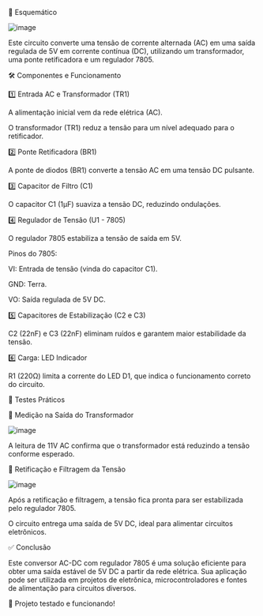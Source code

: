 

📜 Esquemático

![image](https://github.com/user-attachments/assets/611c4006-0028-473c-ac47-334ff36793c2)


Este circuito converte uma tensão de corrente alternada (AC) em uma saída regulada de 5V em corrente contínua (DC), utilizando um transformador, uma ponte retificadora e um regulador 7805.

🛠 Componentes e Funcionamento

1️⃣ Entrada AC e Transformador (TR1)

A alimentação inicial vem da rede elétrica (AC).

O transformador (TR1) reduz a tensão para um nível adequado para o retificador.

2️⃣ Ponte Retificadora (BR1)

A ponte de diodos (BR1) converte a tensão AC em uma tensão DC pulsante.

3️⃣ Capacitor de Filtro (C1)

O capacitor C1 (1µF) suaviza a tensão DC, reduzindo ondulações.

4️⃣ Regulador de Tensão (U1 - 7805)

O regulador 7805 estabiliza a tensão de saída em 5V.

Pinos do 7805:

VI: Entrada de tensão (vinda do capacitor C1).

GND: Terra.

VO: Saída regulada de 5V DC.

5️⃣ Capacitores de Estabilização (C2 e C3)

C2 (22nF) e C3 (22nF) eliminam ruídos e garantem maior estabilidade da tensão.

6️⃣ Carga: LED Indicador

R1 (220Ω) limita a corrente do LED D1, que indica o funcionamento correto do circuito.

🔬 Testes Práticos

📌 Medição na Saída do Transformador

![image](https://github.com/user-attachments/assets/1dfd02e0-064f-4cff-89c3-a515198d7736)



A leitura de 11V AC confirma que o transformador está reduzindo a tensão conforme esperado.

📌 Retificação e Filtragem da Tensão


![image](https://github.com/user-attachments/assets/7b872252-9fa3-4d23-9099-69b0e8c5cbd2)



Após a retificação e filtragem, a tensão fica pronta para ser estabilizada pelo regulador 7805.

O circuito entrega uma saída de 5V DC, ideal para alimentar circuitos eletrônicos.

✅ Conclusão

Este conversor AC-DC com regulador 7805 é uma solução eficiente para obter uma saída estável de 5V DC a partir da rede elétrica. Sua aplicação pode ser utilizada em projetos de eletrônica, microcontroladores e fontes de alimentação para circuitos diversos.

🚀 Projeto testado e funcionando!
